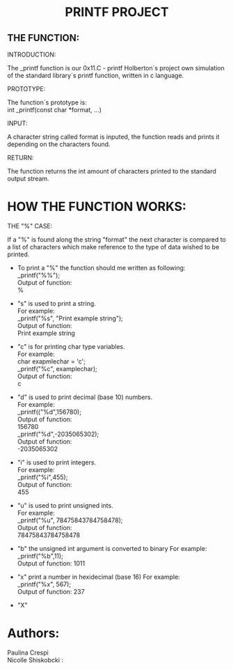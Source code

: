 <h1 align="center">
PRINTF PROJECT
</h1>

## THE FUNCTION:

INTRODUCTION:

The _printf function is our 0x11.C - printf Holberton´s project own simulation of the standard library´s printf function, written in c language. 


PROTOTYPE:

The function´s prototype is:   
int _printf(const char *format, ...) 

INPUT:

A character string called format is inputed, the function reads and prints it depending on the characters found. 

RETURN:

The function returns the int amount of characters printed to the standard output stream.

# HOW THE FUNCTION WORKS:

THE "%" CASE:

If a "%" is found along the string "format" the next character is compared to a list of characters which make reference to the type of data wished to be printed.

- To print a "%" the function should me written as following:  
  _printf("%%");  
  Output of function:  
  %

- "s" is used to print a string.  
   For example:   
   _printf("%s", "Print example string");  
  Output of function:  
  Print example string

- "c" is for printing char type variables.  
   For example:  
   char exapmlechar = 'c';  
   _printf("%c", examplechar);  
   Output of function:  
   c

- "d" is used to print decimal (base 10) numbers.   
   For example:  
   _printf(("%d",156780);  
   Output of function:  
   156780  
   _printf("%d",-2035065302);  
   Output of function:  
   -2035065302

- "i" is used to print integers.  
   For example:  
   _printf("%i",455);  
   Output of function:  
   455

- "u" is used to print unsigned ints.  
   For example:  
   _printf("%u", 78475843784758478);  
   Output of function:  
   78475843784758478

- "b" the unsigned int argument is converted to binary
   For example:
   _printf("%b",11);  
   Output of function:
   1011
- "x" print a number in hexidecimal (base 16)
  For example:  
  _printf("%x", 567);  
  Output of function:
  237
- "X"

# Authors: 
Paulina Crespi  
Nicolle Shiskobcki
:
